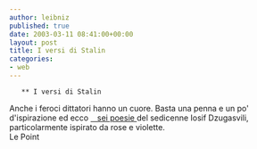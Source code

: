 ```yaml
---
author: leibniz
published: true
date: 2003-03-11 08:41:00+00:00
layout: post
title: I versi di Stalin  
categories:
- web
---
```


	   ** I versi di Stalin   
   Anche i feroci dittatori hanno un cuore. Basta una penna e un po' d'ispirazione ed ecco  [   sei poesie ][1]del   sedicenne Iosif Dzugasvili, particolarmente ispirato da rose e violette.  
  Le Point

[1]:	http://www.lepoint.fr/litterature/document.html?did=127445